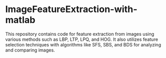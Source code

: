 # ImageFeatureExtraction-with-matlab
 This repository contains code for feature extraction from images using various methods such as LBP, LTP, LPQ, and HOG. It also utilizes feature selection techniques with algorithms like SFS, SBS, and BDS for analyzing and comparing images.
